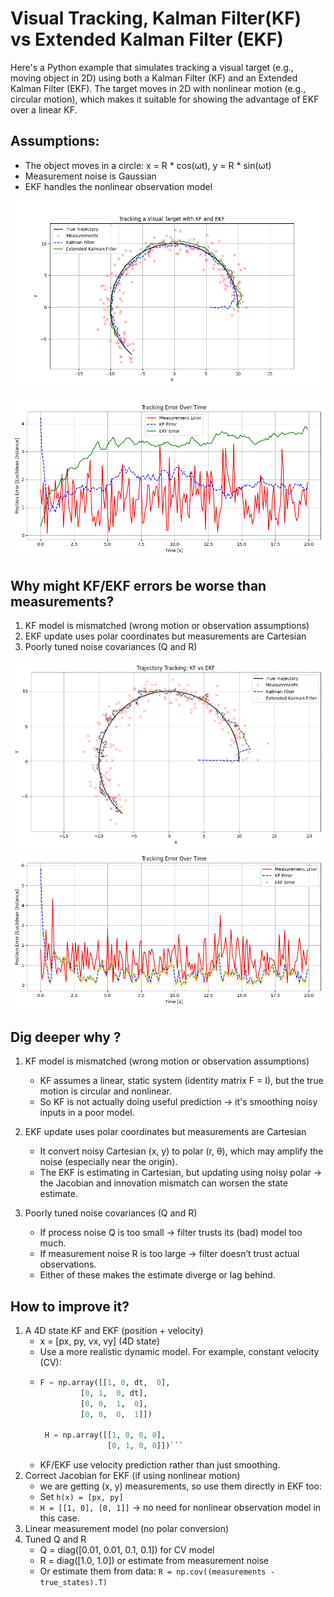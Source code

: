 # Visual Tracking,  Kalman Filter(KF) vs Extended Kalman Filter (EKF)

Here's a Python example that simulates tracking a visual target (e.g., moving object in 2D) using both a Kalman Filter (KF) and an Extended Kalman Filter (EKF). 
The target moves in 2D with nonlinear motion (e.g., circular motion), which makes it suitable for showing the advantage of EKF over a linear KF.

## Assumptions:

- The object moves in a circle: x = R * cos(ωt), y = R * sin(ωt)
- Measurement noise is Gaussian
- EKF handles the nonlinear observation model

![](case1.png)


![](case1_error.png)


## Why might KF/EKF errors be worse than measurements?

1. KF model is mismatched (wrong motion or observation assumptions)
2. EKF update uses polar coordinates but measurements are Cartesian
3. Poorly tuned noise covariances (Q and R)

![](case2.png)
![](case2_error.png)


## Dig deeper why ?
1. KF model is mismatched (wrong motion or observation assumptions)
   - KF assumes a linear, static system (identity matrix F = I), but the true motion is circular and nonlinear.
   - So KF is not actually doing useful prediction → it's smoothing noisy inputs in a poor model.
     
2. EKF update uses polar coordinates but measurements are Cartesian
   - It convert noisy Cartesian (x, y) to polar (r, θ), which may amplify the noise (especially near the origin).
   - The EKF is estimating in Cartesian, but updating using noisy polar → the Jacobian and innovation mismatch can worsen the state estimate.
  
3. Poorly tuned noise covariances (Q and R)
   - If process noise Q is too small → filter trusts its (bad) model too much.
   - If measurement noise R is too large → filter doesn’t trust actual observations.
   - Either of these makes the estimate diverge or lag behind.

## How to improve it?
1. A 4D state KF and EKF (position + velocity)
   - x = [px, py, vx, vy] (4D state)
   - Use a more realistic dynamic model. For example, constant velocity (CV):
   - ```python
     F = np.array([[1, 0, dt,  0],
              [0, 1,  0, dt],
              [0, 0,  1,  0],
              [0, 0,  0,  1]])

      H = np.array([[1, 0, 0, 0],
                    [0, 1, 0, 0]])```
   - KF/EKF use velocity prediction rather than just smoothing.
2. Correct Jacobian for EKF (if using nonlinear motion)
   - we are getting (x, y) measurements, so use them directly in EKF too:
   - Set `h(x) = [px, py]`
   - `H = [[1, 0], [0, 1]]` → no need for nonlinear observation model in this case.
3. Linear measurement model (no polar conversion)
4. Tuned Q and R
   - Q = diag([0.01, 0.01, 0.1, 0.1]) for CV model
   - R = diag([1.0, 1.0]) or estimate from measurement noise
   - Or estimate them from data: `R = np.cov((measurements - true_states).T)`


